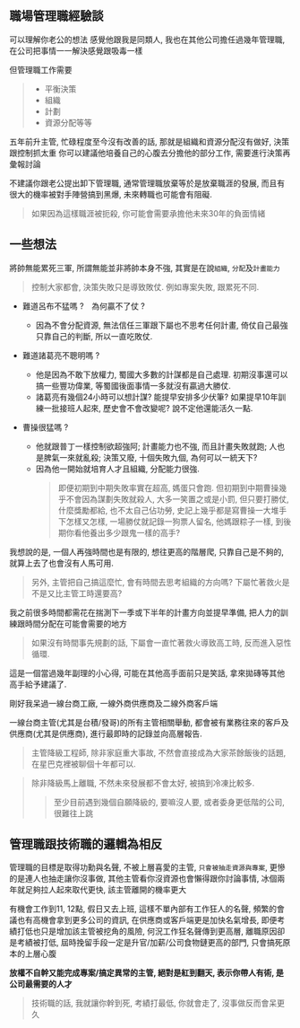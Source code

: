 職場管理職經驗談
---

可以理解你老公的想法 感覺他跟我是同類人,
我也在其他公司擔任過幾年管理職, 在公司把事情一一解決感覺跟吸毒一樣

但管理職工作需要
> + 平衡決策
> + 組織
> + 計劃
> + 資源分配等等

五年前升主管, 忙碌程度至今沒有改善的話, 那就是組織和資源分配沒有做好, 決策跟控制抓太重
你可以建議他培養自己的心腹去分擔他的部分工作, 需要進行決策再彙報討論

不建議你跟老公提出卸下管理職, 通常管理職放棄等於是放棄職涯的發展, 而且有很大的機率被對手陣營搞到黑爆, 未來轉職也可能會有阻礙.
> 如果因為這樣職涯被扼殺, 你可能會需要承擔他未來30年的負面情緒

## 一些想法

將帥無能累死三軍, 所謂無能並非將帥本身不強, 其實是在說`組織`, `分配`及`計畫能力`
> 控制大家都會, 決策失敗只是導致敗仗. 例如專案失敗, 跟累死不同.

+ 難道呂布不猛嗎 ?　為何贏不了仗 ?

    - 因為不會分配資源, 無法信任三軍跟下屬也不思考任何計畫, 倚仗自己最強只靠自己的判斷, 所以一直吃敗仗.

+ 難道諸葛亮不聰明嗎 ?

    - 他是因為不敢下放權力, 蜀國大多數的計謀都是自己處理. 初期沒事還可以搞一些豐功偉業, 等蜀國後面事情一多就沒有贏過大勝仗.
    - 諸葛亮有幾個24小時可以想計謀? 能提早安排多少伏筆? 如果提早10年訓練一批接班人起來, 歷史會不會改變呢? 說不定他還能活久一點.

+ 曹操很猛嗎 ?

    - 他就跟普丁一樣控制欲超強阿; 計畫能力也不強, 而且計畫失敗就跑; 人也是脾氣一來就亂殺; 決策又廢, 十個失敗九個, 為何可以一統天下?
    - 因為他一開始就培育人才且組織, 分配能力很強.
        > 即便初期到中期失敗率實在超高, 媽蛋只會跑.
        但初期到中期曹操幾乎不會因為謀劃失敗就殺人, 大多一笑置之或是小罰, 但只要打勝仗, 什麼獎勵都給, 也不太自己佔功勞,
        史記上幾乎都是寫曹操一大堆手下怎樣又怎樣, 一場勝仗就記錄一狗票人留名, 他媽跟粽子一樣, 到後期你看他養出多少跟鬼一樣的高手?

我想說的是, 一個人再強時間也是有限的, 想往更高的階層爬, 只靠自己是不夠的, 就算上去了也會沒有人馬可用.
> 另外, 主管把自己搞這麼忙, 會有時間去思考組織的方向嗎? 下屬忙著救火是不是又比主管工時還要高?

我之前很多時間都需花在揣測下一季或下半年的計畫方向並提早準備, 把人力的訓練跟時間分配在可能會需要的地方
> 如果沒有時間事先規劃的話, 下屬會一直忙著救火導致高工時, 反而進入惡性循環.

這是一個當過幾年副理的小心得, 可能在其他高手面前只是笑話, 拿來拋磚等其他高手給予建議了.


剛好我呆過一線台商工廠, 一線外商供應商及二線外商客戶端

一線台商主管(尤其是台積/發哥)的所有主管相關舉動, 都會被有業務往來的客戶及供應商(尤其是供應商), 進行最即時的記錄並向高層報告.
> 主管降級工程師, 除非家庭重大事故, 不然會直接成為大家茶餘飯後的話題, 在星巴克裡被聊個十年都可以.

> 除非降級馬上離職, 不然未來發展都不會太好, 被搞到冷凍比較多.
>> 至少目前遇到幾個自願降級的, 要嘛沒人要, 或者委身更低階的公司, 很難往上跳


## 管理職跟技術職的邏輯為相反

管理職的目標是取得功勳與名聲, 不被上層喜愛的主管, `只會被抽走資源與專案`, 更慘的是連人也抽走讓你沒事做,
其他主管看你沒資源也會懶得跟你討論事情, 冰個兩年就足夠拉人起來取代更快, 該主管離開的機率更大

有機會工作到11, 12點, 假日又去上班, 這樣不單內部有工作狂人的名聲, 頻繁的會議也有高機會拿到更多公司的資訊,
在供應商或客戶端更是加快名氣增長, 即便考績打低也只是增加該主管被挖角的風險, 何況工作狂名聲傳到更高層,
離職原因卻是考績被打低, 屆時挽留手段一定是升官/加薪/公司食物鏈更高的部門, 只會搞死原本的上層心腹

**放權不自幹又能完成專案/搞定異常的主管, 絕對是紅到翻天, 表示你帶人有術, 是公司最需要的人才**
> 技術職的話, 我就讓你幹到死, 考績打最低, 你就會走了, 沒事做反而會呆更久
